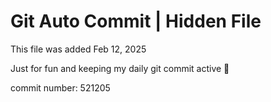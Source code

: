# Git Auto Commit | Hidden File

This file was added Feb 12, 2025

Just for fun and keeping my daily git commit active 🤪

commit number: 521205
